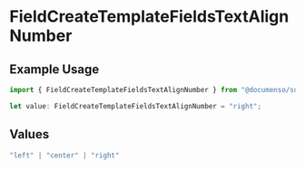 # FieldCreateTemplateFieldsTextAlignNumber

## Example Usage

```typescript
import { FieldCreateTemplateFieldsTextAlignNumber } from "@documenso/sdk-typescript/models/operations";

let value: FieldCreateTemplateFieldsTextAlignNumber = "right";
```

## Values

```typescript
"left" | "center" | "right"
```